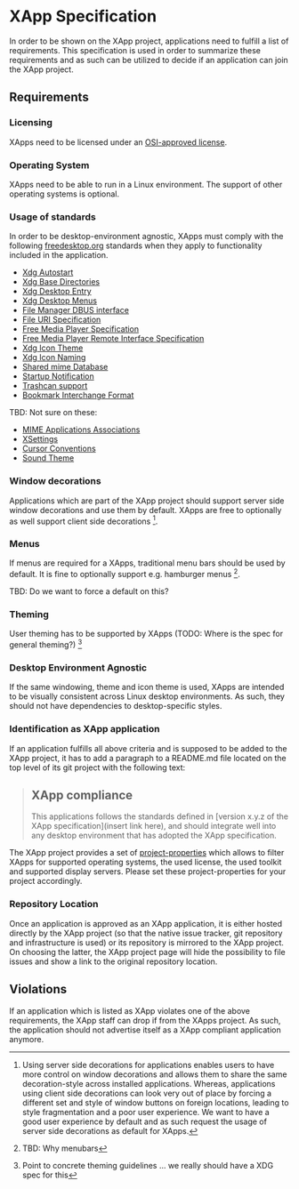 # XApp Specification

In order to be shown on the XApp project, applications need to fulfill a list of requirements. This specification is used in order to summarize these requirements and as such can be utilized to decide if an application can join the XApp project.

## Requirements

### Licensing

XApps need to be licensed under an [OSI-approved license](https://opensource.org/licenses).

### Operating System

XApps need to be able to run in a Linux environment. The support of other operating systems is optional.

### Usage of standards

In order to be desktop-environment agnostic, XApps must comply with the following [freedesktop.org](https://www.freedesktop.org) standards when they apply to functionality included in the application.

- [Xdg Autostart](https://www.freedesktop.org/wiki/Specifications/autostart-spec/)
- [Xdg Base Directories](https://www.freedesktop.org/wiki/Specifications/basedir-spec/)
- [Xdg Desktop Entry](https://www.freedesktop.org/wiki/Specifications/desktop-entry-spec/)
- [Xdg Desktop Menus](https://www.freedesktop.org/wiki/Specifications/menu-spec/)
- [File Manager DBUS interface](https://www.freedesktop.org/wiki/Specifications/file-manager-interface/)
- [File URI Specification](https://www.freedesktop.org/wiki/Specifications/file-uri-spec/)
- [Free Media Player Specification](https://www.freedesktop.org/wiki/Specifications/free-media-player-specs/)
- [Free Media Player Remote Interface Specification](https://www.freedesktop.org/wiki/Specifications/mpris-spec/)
- [Xdg Icon Theme](https://www.freedesktop.org/wiki/Specifications/icon-theme-spec/)
- [Xdg Icon Naming](https://www.freedesktop.org/wiki/Specifications/icon-naming-spec/)
- [Shared mime Database](https://www.freedesktop.org/wiki/Specifications/shared-mime-info-spec/)
- [Startup Notification](https://www.freedesktop.org/wiki/Specifications/startup-notification-spec/)
- [Trashcan support](https://www.freedesktop.org/wiki/Specifications/trash-spec/)
- [Bookmark Interchange Format](https://pyxml.sourceforge.net/topics/xbel/)

TBD: Not sure on these:
- [MIME Applications Associations](https://www.freedesktop.org/wiki/Specifications/mime-apps-spec/)
- [XSettings](https://www.freedesktop.org/wiki/Specifications/xsettings-spec/)
- [Cursor Conventions](https://www.freedesktop.org/wiki/Specifications/cursor-spec/)
- [Sound Theme](https://www.freedesktop.org/wiki/Specifications/sound-theme-spec/)

### Window decorations

Applications which are part of the XApp project should support server side window decorations and use them by default. XApps are free to optionally as well support client side decorations [^1].

### Menus

If menus are required for a XApps, traditional menu bars should be used by default. It is fine to optionally support e.g. hamburger menus [^2].

TBD: Do we want to force a default on this?

### Theming

User theming has to be supported by XApps (TODO: Where is the spec for general theming?) [^3]

### Desktop Environment Agnostic

If the same windowing, theme and icon theme is used, XApps are intended to be visually consistent across Linux desktop environments. As such, they should not have dependencies to desktop-specific styles.

### Identification as XApp application

If an application fulfills all above criteria and is supposed to be added to the XApp project, it has to add a paragraph to a README.md file located on the top level of its git project with the following text:

> ## XApp compliance
>
> This applications follows the standards defined in [version x.y.z of the XApp specification](insert link here), and should integrate well into any desktop environment that has adopted the XApp specification.

The XApp project provides a set of [project-properties](https://docs.github.com/en/enterprise-cloud@latest/organizations/managing-organization-settings/managing-custom-properties-for-repositories-in-your-organization) which allows to filter XApps for supported operating systems, the used license, the used toolkit and supported display servers. Please set these project-properties for your project accordingly.  

### Repository Location

Once an application is approved as an XApp application, it is either hosted directly by the XApp project (so that the native issue tracker, git repository and infrastructure is used) or its repository is mirrored to the XApp project. On choosing the latter, the XApp project page will hide the possibility to file issues and show a link to the original repository location.

## Violations

If an application which is listed as XApp violates one of the above requirements, the XApp staff can drop if from the XApps project. As such, the application should not advertise itself as a XApp compliant application anymore.

[^1]: Using server side decorations for applications enables users to have more control on window decorations and allows them to share the same decoration-style across installed applications. Whereas, applications using client side decorations can look very out of place by forcing a different set and style of window buttons on foreign locations, leading to style fragmentation and a poor user experience. We want to have a good user experience by default and as such request the usage of server side decorations as default for XApps.

[^2]: TBD: Why menubars

[^3]: Point to concrete theming guidelines ... we really should have a XDG spec for this

